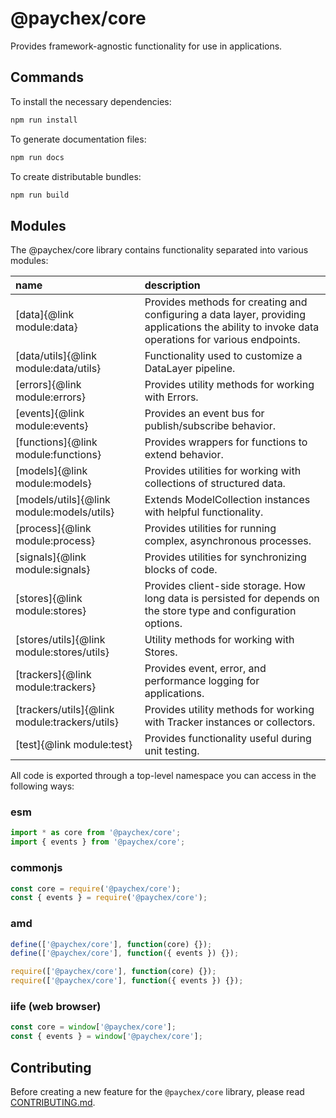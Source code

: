 # @paychex/core

Provides framework-agnostic functionality for use in applications.

## Commands

To install the necessary dependencies:

```bash
npm run install
```

To generate documentation files:

```bash
npm run docs
```

To create distributable bundles:

```bash
npm run build
```

## Modules

The @paychex/core library contains functionality separated into various modules:

name | description
:--- | :---
[data]{@link module:data} | Provides methods for creating and configuring a data layer, providing applications the ability to invoke data operations for various endpoints.
[data/utils]{@link module:data/utils} | Functionality used to customize a DataLayer pipeline.
[errors]{@link module:errors} | Provides utility methods for working with Errors.
[events]{@link module:events} | Provides an event bus for publish/subscribe behavior.
[functions]{@link module:functions} | Provides wrappers for functions to extend behavior.
[models]{@link module:models} | Provides utilities for working with collections of structured data.
[models/utils]{@link module:models/utils} | Extends ModelCollection instances with helpful functionality.
[process]{@link module:process} | Provides utilities for running complex, asynchronous processes.
[signals]{@link module:signals} | Provides utilities for synchronizing blocks of code.
[stores]{@link module:stores} | Provides client-side storage. How long data is persisted for depends on the store type and configuration options.
[stores/utils]{@link module:stores/utils} | Utility methods for working with Stores.
[trackers]{@link module:trackers} | Provides event, error, and performance logging for applications.
[trackers/utils]{@link module:trackers/utils} | Provides utility methods for working with Tracker instances or collectors.
[test]{@link module:test} | Provides functionality useful during unit testing.

All code is exported through a top-level namespace you can access in the following ways:

### esm

```js
import * as core from '@paychex/core';
import { events } from '@paychex/core';
```

### commonjs

```js
const core = require('@paychex/core');
const { events } = require('@paychex/core');
```

### amd

```js
define(['@paychex/core'], function(core) {});
define(['@paychex/core'], function({ events }) {});
```

```js
require(['@paychex/core'], function(core) {});
require(['@paychex/core'], function({ events }) {});
```

### iife (web browser)

```js
const core = window['@paychex/core'];
const { events } = window['@paychex/core'];
```

## Contributing

Before creating a new feature for the `@paychex/core` library, please read [CONTRIBUTING.md](https://github.com/paychex/core/blob/master/CONTRIBUTING.md).
